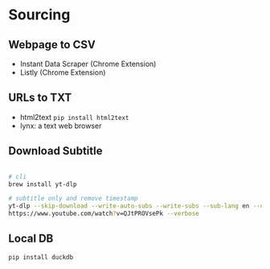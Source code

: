 # Sourcing

## Webpage to CSV
- Instant Data Scraper (Chrome Extension)
- Listly (Chrome Extension)

## URLs to TXT

- html2text `pip install html2text`
- lynx: a text web browser

## Download Subtitle

```bash

# cli
brew install yt-dlp

# subtitle only and remove timestamp
yt-dlp --skip-download --write-auto-subs --write-subs --sub-lang en --convert-subs \
https://www.youtube.com/watch?v=QJtPROVsePk --verbose
```

## Local DB

```bash
pip install duckdb
```

